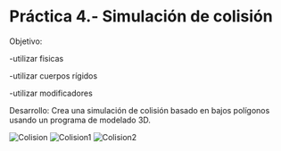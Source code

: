 # Práctica 4.- Simulación de colisión

Objetivo:



-utilizar fisicas 


-utilizar cuerpos rígidos



-utilizar  modificadores

Desarrollo: Crea una simulación de colisión basado en bajos polígonos usando un programa de modelado 3D.


![Colision](https://github.com/Manuel40702/Simulacion_Por_Computadora_JoseManuelNunez/assets/145162147/5ccea3eb-6dfe-4fd6-9c26-cc8046768e7d)
![Colision1](https://github.com/Manuel40702/Simulacion_Por_Computadora_JoseManuelNunez/assets/145162147/a37a52e9-ec41-4844-9106-d375587707ed)
![Colision2](https://github.com/Manuel40702/Simulacion_Por_Computadora_JoseManuelNunez/assets/145162147/4984ebf5-ba36-44fc-807a-4e3a4891bca7)
